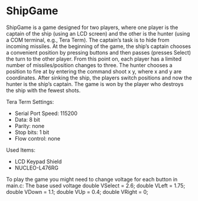 # ShipGame
ShipGame is a game designed for two players, where one player is the captain of the ship (using an LCD screen) and the other is the hunter (using a COM terminal, e.g., Tera Term). The captain’s task is to hide from incoming missiles. At the beginning of the game, the ship’s captain chooses a convenient position by pressing buttons and then passes (presses Select) the turn to the other player. From this point on, each player has a limited number of missiles/position changes to three. The hunter chooses a position to fire at by entering the command shoot x y, where x and y are coordinates. After sinking the ship, the players switch positions and now the hunter is the ship’s captain. The game is won by the player who destroys the ship with the fewest shots.

Tera Term Settings:
- Serial Port Speed: 115200
- Data: 8 bit
- Parity: none
- Stop bits: 1 bit
- Flow control: none 

Used Items:
-	LCD Keypad Shield
-	NUCLEO-L476RG

To play the game you might need to change voltage for each button in main.c:
The base used voltage
double VSelect = 2.6;
double VLeft = 1.75;
double VDown = 1.1;
double VUp = 0.4;
double VRight = 0;
